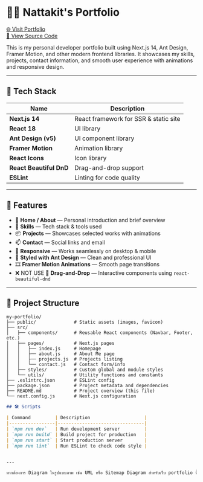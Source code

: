 # 🧑‍💻 Nattakit's Portfolio

[🌐 Visit Portfolio](https://my-porfolio-nattakit.vercel.app/)  
[📁 View Source Code](https://github.com/NATX0XD/Porfolio-Nattakit)

This is my personal developer portfolio built using Next.js 14, Ant Design, Framer Motion, and other modern frontend libraries. It showcases my skills, projects, contact information, and smooth user experience with animations and responsive design.

---

## 🚀 Tech Stack

| Name                  | Description                             |
|-----------------------|-----------------------------------------|
| **Next.js 14**        | React framework for SSR & static site   |
| **React 18**          | UI library                              |
| **Ant Design (v5)**   | UI component library                    |
| **Framer Motion**     | Animation library                       |
| **React Icons**       | Icon library                            |
| **React Beautiful DnD** | Drag-and-drop support                |
| **ESLint**            | Linting for code quality                |

---

## 🧩 Features

- 📄 **Home / About** — Personal introduction and brief overview
- 🧰 **Skills** — Tech stack & tools used
- 📦 **Projects** — Showcases selected works with animations
- 📫 **Contact** — Social links and email
- 📱 **Responsive** — Works seamlessly on desktop & mobile
- 🎨 **Styled with Ant Design** — Clean and professional UI
- 🎞️ **Framer Motion Animations** — Smooth page transitions
- ❌ NOT USE 🔧 **Drag-and-Drop** — Interactive components using `react-beautiful-dnd` 

---

## 📁 Project Structure

```text
my-portfolio/
├── public/              # Static assets (images, favicon)
├── src/
│   ├── components/      # Reusable React components (Navbar, Footer, etc.)
│   ├── pages/           # Next.js pages
│   │   ├── index.js     # Homepage
│   │   ├── about.js     # About Me page
│   │   ├── projects.js  # Projects listing
│   │   └── contact.js   # Contact form/info
│   ├── styles/          # Custom global and module styles
│   └── utils/           # Utility functions and constants
├── .eslintrc.json       # ESLint config
├── package.json         # Project metadata and dependencies
├── README.md            # Project overview (this file)
└── next.config.js       # Next.js configuration
```

```markdown
## 🛠️ Scripts

| Command         | Description                    |
|-----------------|--------------------------------|
| `npm run dev`   | Run development server         |
| `npm run build` | Build project for production   |
| `npm run start` | Start production server        |
| `npm run lint`  | Run ESLint to check code style |


---

หากต้องการ Diagram ในรูปแบบภาพ เช่น UML หรือ Sitemap Diagram สำหรับเว็บ portfolio นี้ — บอกได้เลยครับ เดี๋ยวสร้างให้เพิ่มเติมให้เลย!

